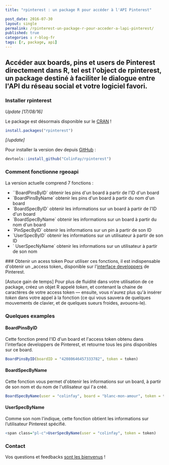 ```yaml
---
title: "rpinterest : un package R pour accéder à l'API Pinterest"

post_date: 2016-07-30
layout: single
permalink: /rpinterest-un-package-r-pour-acceder-a-lapi-pinterest/
published: true
categories : r-blog-fr
tags: [r, package, api]
---
```

## Accéder aux boards, pins et users de Pinterest directement dans R, tel est l'object de rpinterest, un package destiné à faciliter le dialogue entre l'API du réseau social et votre logiciel favori. 

### Installer rpinterest
_Update [17/08/16]_

Le package est désormais disponible sur le <a href="https://cran.r-project.org/web/packages/rpinterest/index.html">CRAN</a> !
```r
install.packages("rpinterest")
```
_[/update]_

Pour installer la version dev depuis <a href="https://github.com/ColinFay/rpinterest" target="_blank">GitHub</a>  :

```r 
devtools::install_github("ColinFay/rpinterest")
```

### Comment fonctionne rgeoapi
La version actuelle comprend 7 fonctions :
<ul>
 	<li>``BoardPinsByID` obtenir les pins d'un board à partir de l'ID d'un board</li>
 	<li>`BoardPinsByName` obtenir les pins d'un board à partir du nom d'un board</li>
 	<li>`BoardSpecByID` obtenir les informations sur un board à partir de l'ID d'un board</li>
 	<li>`BoardSpecByName` obtenir les informations sur un board à partir du nom d'un board</li>
 	<li>`PinSpecByID` obtenir les informations sur un pin à partir de son ID</li>
 	<li>`UserSpecByID` obtenir les informations sur un utilisateur à partir de son ID</li>
 	<li>` UserSpecNyName` obtenir les informations sur un utilisateur à partir de son nom</li>
</ul>
### Obtenir un acess token
Pour utiliser ces fonctions, il est indispensable d'obtenir un _access token_ disponible sur l'<a href="https://developers.pinterest.com/tools/access_token/" target="_blank">interface developpers</a> de Pinterest.

[Astuce gain de temps] Pour plus de fluidité dans votre utilisation de ce package, créez un objet R appelé _token_, et contenant la chaine de caractères de votre access token — ensuite, vous n'aurez plus qu'à insérer _token_ dans votre appel à la fonction (ce qui vous sauvera de quelques mouvements de clavier, et de quelques sueurs froides, avouons-le).
### Quelques examples
#### BoardPinsByID
Cette fonction prend l'ID d'un board et l'access token obtenu dans l'interface developpers de Pinterest, et retourne tous les pins disponibles sur ce board.

```r 
BoardPinsByID(boardID = "42080646457333782", token = token)
```
#### BoardSpecByName
Cette fonction vous permet d'obtenir les informations sur un board, à partir de son nom et du nom de l'utilisateur qui l'a créé.
```r 
BoardSpecByName(user = "colinfay", board = "blanc-mon-amour", token = token)
```
#### UserSpecByName
Comme son nom l'indique, cette fonction obtient les informations sur l’utilisateur Pinterest spécifié.
```r 
<span class="pl-c">UserSpecByName(user = "colinfay", token = token)
```
### Contact
Vos questions et feedbacks <a href="mailto:contact@colinfay.me">sont les bienvenus</a> !








